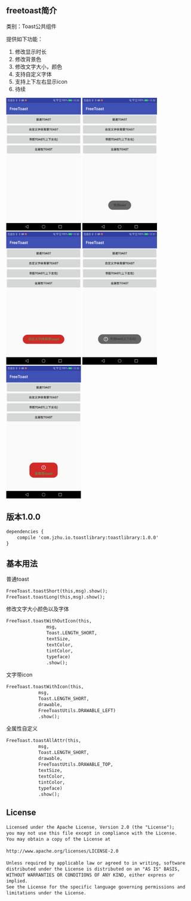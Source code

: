 ## freetoast简介
类别：Toast公共组件  

提供如下功能：  
1.  修改显示时长   
2.  修改背景色    
3.  修改文字大小，颜色    
4.  支持自定义字体    
5.  支持上下左右显示icon    
6.  待续

<img src="https://github.com/zhujian1989/freetoast/blob/master/screenshot/1.png" width="200"> <img src="https://github.com/zhujian1989/freetoast/blob/master/screenshot/2.png" width="200"> <img src="https://github.com/zhujian1989/freetoast/blob/master/screenshot/3.png" width="200">
<img src="https://github.com/zhujian1989/freetoast/blob/master/screenshot/4.png" width="200"><img src="https://github.com/zhujian1989/freetoast/blob/master/screenshot/5.png" width="200">

## 版本1.0.0   
```
dependencies {
    compile 'com.jzhu.io.toastlibrary:toastlibrary:1.0.0'
}  

```    

## 基本用法
普通toast  

```
FreeToast.toastShort(this,msg).show();  
FreeToast.toastLong(this,msg).show();

```  
修改文字大小颜色以及字体   

```
FreeToast.toastWithOutIcon(this,
			   msg,
			   Toast.LENGTH_SHORT,
			   textSize,
			   textColor,
			   tintColor,
			   typeface)
			   .show();
```  

文字带icon    

```
FreeToast.toastWithIcon(this, 
  			msg, 
  			Toast.LENGTH_SHORT, 
  			drawable, 
  			FreeToastUtils.DRAWABLE_LEFT)
  			.show();

``` 
全属性自定义     


```
FreeToast.toastAllAttr(this,
			msg, 
			Toast.LENGTH_SHORT, 
			drawable, 
			FreeToastUtils.DRAWABLE_TOP,
			textSize,
			textColor,
			tintColor,
			typeface)
			.show();
```  

## License

    Licensed under the Apache License, Version 2.0 (the "License");
    you may not use this file except in compliance with the License.
    You may obtain a copy of the License at

    http://www.apache.org/licenses/LICENSE-2.0

    Unless required by applicable law or agreed to in writing, software
    distributed under the License is distributed on an "AS IS" BASIS,
    WITHOUT WARRANTIES OR CONDITIONS OF ANY KIND, either express or implied.
    See the License for the specific language governing permissions and
    limitations under the License.





